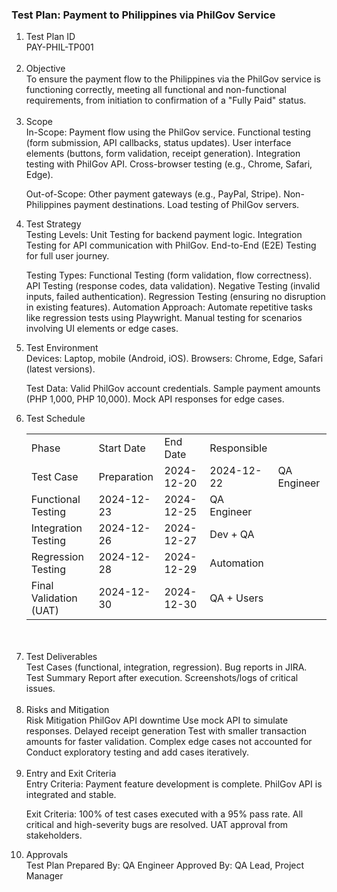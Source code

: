 <h3>Test Plan: Payment to Philippines via PhilGov Service</h3>
<ol><li>Test Plan ID</li>
PAY-PHIL-TP001<br><br>

<li>Objective</li>
To ensure the payment flow to the Philippines via the PhilGov service is functioning correctly, meeting all functional and non-functional requirements, from initiation to confirmation of a "Fully Paid" status.<br><br>

<li>Scope</li>
In-Scope:
Payment flow using the PhilGov service.
Functional testing (form submission, API callbacks, status updates).
User interface elements (buttons, form validation, receipt generation).
Integration testing with PhilGov API.
Cross-browser testing (e.g., Chrome, Safari, Edge).

Out-of-Scope:
Other payment gateways (e.g., PayPal, Stripe).
Non-Philippines payment destinations.
Load testing of PhilGov servers.

<li>Test Strategy</li>
Testing Levels:
Unit Testing for backend payment logic.
Integration Testing for API communication with PhilGov.
End-to-End (E2E) Testing for full user journey.

Testing Types:
Functional Testing (form validation, flow correctness).
API Testing (response codes, data validation).
Negative Testing (invalid inputs, failed authentication).
Regression Testing (ensuring no disruption in existing features).
Automation Approach:
Automate repetitive tasks like regression tests using Playwright.
Manual testing for scenarios involving UI elements or edge cases.

<li>Test Environment</li>
Devices: Laptop, mobile (Android, iOS).
Browsers: Chrome, Edge, Safari (latest versions).

Test Data:
Valid PhilGov account credentials.
Sample payment amounts (PHP 1,000, PHP 10,000).
Mock API responses for edge cases.

<li>Test Schedule</li>
<table>
<tr><td>Phase</td><td>Start Date</td><td>End Date</td><td>Responsible</td></tr>
<tr><td>Test Case</td> <td>Preparation</td><td>2024-12-20</td><td>2024-12-22</td><td>QA Engineer</td></tr>
<tr><td>Functional Testing</td><td>2024-12-23</td><td>2024-12-25</td><td>QA Engineer</td></tr>
<tr><td>Integration Testing</td><td>2024-12-26</td><td>2024-12-27</td><td>Dev + QA</td></tr>
<tr><td>Regression Testing</td><td>2024-12-28</td><td>2024-12-29</td><td>Automation</td></tr>
<tr><td>Final Validation (UAT)</td><td>2024-12-30</td><td>2024-12-30</td><td>QA + Users</td></tr>
</table><br><br>

<li>Test Deliverables</li>
Test Cases (functional, integration, regression).
Bug reports in JIRA.
Test Summary Report after execution.
Screenshots/logs of critical issues.<br><br>

<li>Risks and Mitigation</li>
Risk	Mitigation
PhilGov API downtime	Use mock API to simulate responses.
Delayed receipt generation	Test with smaller transaction amounts for faster validation.
Complex edge cases not accounted for	Conduct exploratory testing and add cases iteratively.<br><br>

<li>Entry and Exit Criteria</li>
Entry Criteria:
Payment feature development is complete.
PhilGov API is integrated and stable.

Exit Criteria:
100% of test cases executed with a 95% pass rate.
All critical and high-severity bugs are resolved.
UAT approval from stakeholders.

<li>Approvals</li>
Test Plan Prepared By: QA Engineer
Approved By: QA Lead, Project Manager
</ol>
